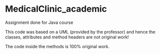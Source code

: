 # MedicalClinic_academic
Assignment done for Java course

This code was based on a UML (provided by the professor) and hence the classes, attributes and method headers are not original work!

The code inside the methods is 100% original work.
